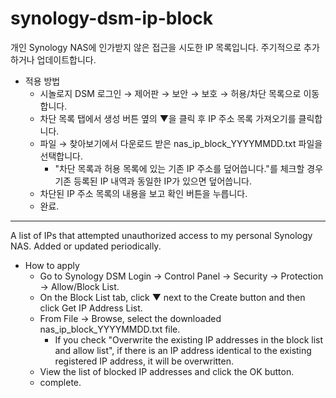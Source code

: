﻿# synology-dsm-ip-block

개인 Synology NAS에 인가받지 않은 접근을 시도한 IP 목록입니다.
주기적으로 추가하거나 업데이트합니다.

* 적용 방법
  * 시놀로지 DSM 로그인 → 제어판 → 보안 → 보호 → 허용/차단 목록으로 이동합니다.
  * 차단 목록 탭에서 생성 버튼 옆의 ▼을 클릭 후 IP 주소 목록 가져오기를 클릭합니다.
  * 파일 → 찾아보기에서 다운로드 받은 nas_ip_block_YYYYMMDD.txt 파일을 선택합니다.
    * "차단 목록과 허용 목록에 있는 기존 IP 주소를 덮어씁니다."를 체크할 경우 기존 등록된 IP 내역과 동일한 IP가 있으면 덮어씁니다.
  * 차단된 IP 주소 목록의 내용을 보고 확인 버튼을 누릅니다.
  * 완료.
---
A list of IPs that attempted unauthorized access to my personal Synology NAS.
Added or updated periodically.

* How to apply
   * Go to Synology DSM Login → Control Panel → Security → Protection → Allow/Block List.
   * On the Block List tab, click ▼ next to the Create button and then click Get IP Address List.
   * From File → Browse, select the downloaded nas_ip_block_YYYYMMDD.txt file.
     * If you check "Overwrite the existing IP addresses in the block list and allow list", if there is an IP address identical to the existing registered IP address, it will be overwritten.
   * View the list of blocked IP addresses and click the OK button.
   * complete.